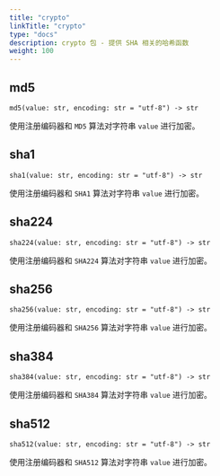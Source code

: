 ```yaml
---
title: "crypto"
linkTitle: "crypto"
type: "docs"
description: crypto 包 - 提供 SHA 相关的哈希函数
weight: 100
---
```

## md5

`md5(value: str, encoding: str = "utf-8") -> str`

使用注册编码器和 `MD5` 算法对字符串 `value` 进行加密。

## sha1

`sha1(value: str, encoding: str = "utf-8") -> str`

使用注册编码器和 `SHA1` 算法对字符串 `value` 进行加密。

## sha224

`sha224(value: str, encoding: str = "utf-8") -> str`

使用注册编码器和 `SHA224` 算法对字符串 `value` 进行加密。

## sha256

`sha256(value: str, encoding: str = "utf-8") -> str`

使用注册编码器和 `SHA256` 算法对字符串 `value` 进行加密。

## sha384

`sha384(value: str, encoding: str = "utf-8") -> str`

使用注册编码器和 `SHA384` 算法对字符串 `value` 进行加密。

## sha512

`sha512(value: str, encoding: str = "utf-8") -> str`

使用注册编码器和 `SHA512` 算法对字符串 `value` 进行加密。
